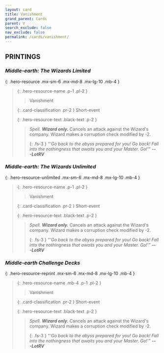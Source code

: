 ```yaml
---
layout: card
title: Vanishment
grand_parent: Cards
parent: V
search_exclude: false
nav_exclude: false
permalink: /cards/vanishment/
---
```


## PRINTINGS


### _Middle-earth: The Wizards Limited_

{: .hero-resource .mx-sm-6 .mx-md-8 .mx-lg-10 .mb-4 }
> {: .hero-resource-name .p-1 .pl-2 }
> > <div class="card-mp"></div>
> > <div class="card-name">Vanishment</div>
>
> {: .card-classification .pr-2 }
> Short-event
>
> {: .hero-resource-text .black-text .p-2 }
> > _Spell._ _**Wizard only.**_ Cancels an attack against the Wizard's company. Wizard makes a corruption check modified by -2. 
> > 
> > {: .fs-3 } 
> > _“‘Go back to the abyss prepared for you! Go back! Fall into the nothingness that awaits you and your Master. Go!’”_ ***---&#65279;LotRV*** 
> 

### _Middle-earth: The Wizards Unlimited_

{: .hero-resource-unlimited .mx-sm-6 .mx-md-8 .mx-lg-10 .mb-4 }
> {: .hero-resource-name .p-1 .pl-2 }
> > <div class="card-mp"></div>
> > <div class="card-name">Vanishment</div>
>
> {: .card-classification .pr-2 }
> Short-event
>
> {: .hero-resource-text .black-text .p-2 }
> > _Spell._ _**Wizard only.**_ Cancels an attack against the Wizard's company. Wizard makes a corruption check modified by -2. 
> > 
> > {: .fs-3 } 
> > _“‘Go back to the abyss prepared for you! Go back! Fall into the nothingness that awaits you and your Master. Go!’”_ ***---&#65279;LotRV*** 
> 

### _Middle-earth Challenge Decks_

{: .hero-resource-reprint .mx-sm-6 .mx-md-8 .mx-lg-10 .mb-4 }
> {: .hero-resource-name .mb-4 .p-1 .pl-2 }
> > <div class="card-mp"></div>
> > <div class="card-name">Vanishment</div>
>
> {: .card-classification .pr-2 }
> Short-event
>
> {: .hero-resource-text .black-text .p-2 }
> > _Spell._ _**Wizard only.**_ Cancels an attack against the Wizard's company. Wizard makes a corruption check modified by -2. 
> > 
> > {: .fs-3 } 
> > _“‘Go back to the abyss prepared for you! Go back! Fall into the nothingness that awaits you and your Master. Go!’”_ ***---&#65279;LotRV*** 
> 
